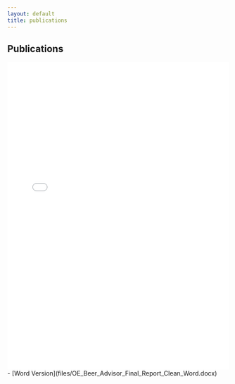 ```yaml
---
layout: default
title: publications
---
```


## Publications

<iframe src="files/OE_Beer_Advisor_Final_Report_Clean.pdf" style="width: 100%;height: 700px;border: none;"></iframe>
- [Word Version](files/OE_Beer_Advisor_Final_Report_Clean_Word.docx)
